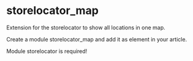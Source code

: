 storelocator_map
================

Extension for the storelocator to show all locations in one map.

Create a module storelocator_map and add it as element in your article.

Module storelocator is required!
